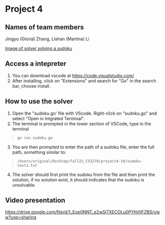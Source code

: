 # Project 4

## Names of team members
Jingyu (Gloria) Zhang, Lishan (Martina) Li

[Image of solver solving a sudoku](https://github.com/vu-cs3270-f22/project4-19/blob/main/solving_puzzle.png)

## Access a intepreter
1. You can download vscode at https://code.visualstudio.com/
2. After installing, click on "Extensions" and search for "Go" in the search bar, choose install.

## How to use the solver
1. Open the "sudoku.go' file with VScode. Right-click on "sudoku.go" and select "Open in Intgrated Terminal".
2. The terminal is prompted in the lower section of VSCode, type in the terminal
> `go run sudoku.go`
3. You are then prompted to enter the path of a sudoku file, enter the full path, something similar to: 
> `/Users/original/Desktop/fall22_CS3270/project4-19/sudoku-test1.txt`
4. The solver should first print the sudoku from the file and then print the solution, if no solution exist, it should indicates that the sudoku is unsolvable.

## Video presentation
https://drive.google.com/file/d/1_Eop0NNT_e2wSl7XECOLu0PYhVliFZBS/view?usp=sharing
